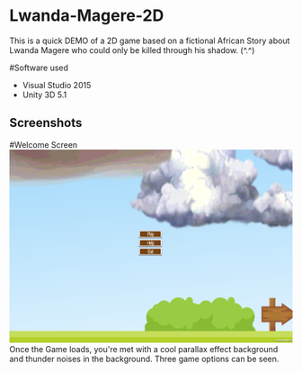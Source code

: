 # Lwanda-Magere-2D
This is a quick DEMO of a 2D game based on a fictional African Story about Lwanda Magere who could only be killed through his shadow. (^.^)

#Software used

- Visual Studio 2015
- Unity 3D 5.1

<h2>Screenshots</h2>
<p>
    #Welcome Screen
    <a href="#">
    <img width="607" height="343" alt="Capture" src="https://raw.githubusercontent.com/malcolmmaima/Lwanda-Magere-Prototype/master/Screenshots/Screenshot_2017-11-28-19-38-49.png"></img></a>
Once the Game loads, you're met with a cool parallax effect background and thunder noises in the background. Three game options can be seen.
</p>
